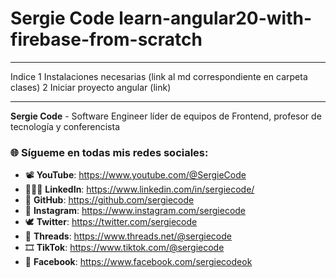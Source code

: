 # Sergie Code learn-angular20-with-firebase-from-scratch

---

Indice
1 Instalaciones necesarias (link al md correspondiente en carpeta clases)
2 Iniciar proyecto angular (link)












---

**Sergie Code** - Software Engineer líder de equipos de Frontend, profesor de tecnología y conferencista

### 🌐 Sígueme en todas mis redes sociales:

- 📽️ **YouTube**: https://www.youtube.com/@SergieCode
- 🧑🏼‍💼 **LinkedIn**: https://www.linkedin.com/in/sergiecode/
- 🐙 **GitHub**: https://github.com/sergiecode  
- 📸 **Instagram**: https://www.instagram.com/sergiecode
- 🕊️ **Twitter**: https://twitter.com/sergiecode
- 🧵 **Threads**: https://www.threads.net/@sergiecode
- 🎞️ **TikTok**: https://www.tiktok.com/@sergiecode
- 👤 **Facebook**: https://www.facebook.com/sergiecodeok